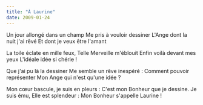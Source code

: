 ```yaml
---
title: "À Laurine"
date: 2009-01-24
---
```


Un jour allongé dans un champ
Me pris à vouloir dessiner
L'Ange dont la nuit j'ai rêvé
Et dont je veux être l'amant

La toile éclate en mille feux,
Telle Merveille m'éblouit
Enfin voilà devant mes yeux
L'idéale idée si chérie !

Que j'ai pu là la dessiner
Me semble un rêve inespéré :
Comment pouvoir représenter
Mon Ange qui n'est qu'une idée ?

Mon cœur bascule, je suis en pleurs :
C'est mon Bonheur que je dessine.
Je suis ému, Elle est splendeur :
Mon Bonheur s'appelle Laurine !
